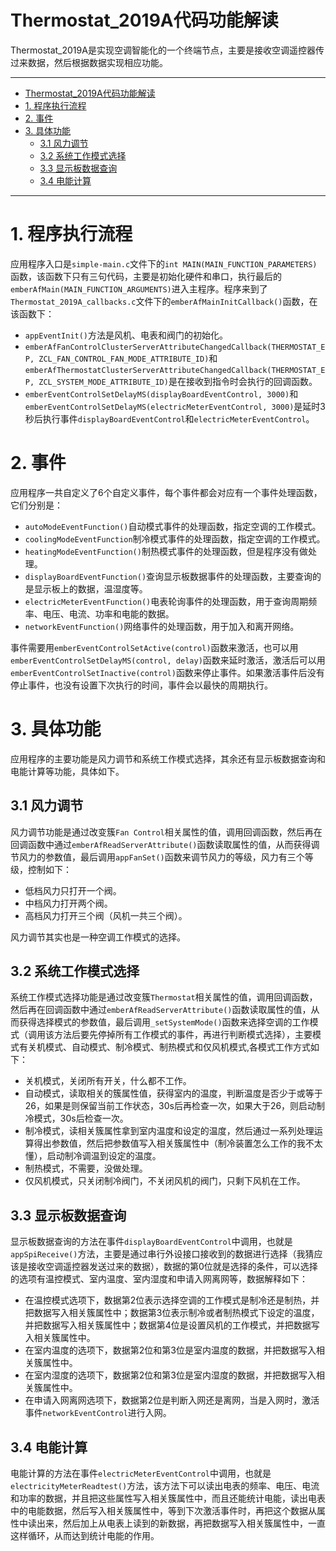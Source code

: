 # Thermostat_2019A代码功能解读 #
Thermostat_2019A是实现空调智能化的一个终端节点，主要是接收空调遥控器传过来数据，然后根据数据实现相应功能。

----
- [Thermostat_2019A代码功能解读](#thermostat2019a%e4%bb%a3%e7%a0%81%e5%8a%9f%e8%83%bd%e8%a7%a3%e8%af%bb)
- [1. 程序执行流程](#1-%e7%a8%8b%e5%ba%8f%e6%89%a7%e8%a1%8c%e6%b5%81%e7%a8%8b)
- [2. 事件](#2-%e4%ba%8b%e4%bb%b6)
- [3. 具体功能](#3-%e5%85%b7%e4%bd%93%e5%8a%9f%e8%83%bd)
  - [3.1 风力调节](#31-%e9%a3%8e%e5%8a%9b%e8%b0%83%e8%8a%82)
  - [3.2 系统工作模式选择](#32-%e7%b3%bb%e7%bb%9f%e5%b7%a5%e4%bd%9c%e6%a8%a1%e5%bc%8f%e9%80%89%e6%8b%a9)
  - [3.3 显示板数据查询](#33-%e6%98%be%e7%a4%ba%e6%9d%bf%e6%95%b0%e6%8d%ae%e6%9f%a5%e8%af%a2)
  - [3.4 电能计算](#34-%e7%94%b5%e8%83%bd%e8%ae%a1%e7%ae%97)

----
# 1. 程序执行流程
应用程序入口是`simple-main.c`文件下的`int MAIN(MAIN_FUNCTION_PARAMETERS)`函数，该函数下只有三句代码，主要是初始化硬件和串口，执行最后的` emberAfMain(MAIN_FUNCTION_ARGUMENTS)`进入主程序。程序来到了`Thermostat_2019A_callbacks.c`文件下的`emberAfMainInitCallback()`函数，在该函数下：
- `appEventInit()`方法是风机、电表和阀门的初始化。
- `emberAfFanControlClusterServerAttributeChangedCallback(THERMOSTAT_EP, ZCL_FAN_CONTROL_FAN_MODE_ATTRIBUTE_ID)`和`emberAfThermostatClusterServerAttributeChangedCallback(THERMOSTAT_EP, ZCL_SYSTEM_MODE_ATTRIBUTE_ID)`是在接收到指令时会执行的回调函数。
- `emberEventControlSetDelayMS(displayBoardEventControl, 3000)`和`emberEventControlSetDelayMS(electricMeterEventControl, 3000)`是延时3秒后执行事件`displayBoardEventControl`和`electricMeterEventControl`。
# 2. 事件
应用程序一共自定义了6个自定义事件，每个事件都会对应有一个事件处理函数，它们分别是：
- `autoModeEventFunction()`自动模式事件的处理函数，指定空调的工作模式。
- `coolingModeEventFunction`制冷模式事件的处理函数，指定空调的工作模式。
- `heatingModeEventFunction()`制热模式事件的处理函数，但是程序没有做处理。
- `displayBoardEventFunction()`查询显示板数据事件的处理函数，主要查询的是显示板上的数据，温湿度等。
- `electricMeterEventFunction()`电表轮询事件的处理函数，用于查询周期频率、电压、电流、功率和电能的数据。
- `networkEventFunction()`网络事件的处理函数，用于加入和离开网络。

事件需要用`emberEventControlSetActive(control)`函数来激活，也可以用`emberEventControlSetDelayMS(control, delay)`函数来延时激活，激活后可以用`emberEventControlSetInactive(control)`函数来停止事件。如果激活事件后没有停止事件，也没有设置下次执行的时间，事件会以最快的周期执行。
# 3. 具体功能
应用程序的主要功能是风力调节和系统工作模式选择，其余还有显示板数据查询和电能计算等功能，具体如下。
## 3.1 风力调节
风力调节功能是通过改变簇`Fan Control`相关属性的值，调用回调函数，然后再在回调函数中通过`emberAfReadServerAttribute()`函数读取属性的值，从而获得调节风力的参数值，最后调用`appFanSet()`函数来调节风力的等级，风力有三个等级，控制如下：
- 低档风力只打开一个阀。
- 中档风力打开两个阀。
- 高档风力打开三个阀（风机一共三个阀）。

风力调节其实也是一种空调工作模式的选择。
## 3.2 系统工作模式选择
系统工作模式选择功能是通过改变簇`Thermostat`相关属性的值，调用回调函数，然后再在回调函数中通过`emberAfReadServerAttribute()`函数读取属性的值，从而获得选择模式的参数值，最后调用`_setSystemMode()`函数来选择空调的工作模式（调用该方法后要先停掉所有工作模式的事件，再进行判断模式选择），主要模式有关机模式、自动模式、制冷模式、制热模式和仅风机模式,各模式工作方式如下：
- 关机模式，关闭所有开关，什么都不工作。
- 自动模式，读取相关的簇属性值，获得室内的温度，判断温度是否少于或等于26，如果是则保留当前工作状态，30s后再检查一次，如果大于26，则启动制冷模式，30s后检查一次。
- 制冷模式，读相关簇属性拿到室内温度和设定的温度，然后通过一系列处理运算得出参数值，然后把参数值写入相关簇属性中（制冷装置怎么工作的我不太懂），启动制冷调温到设定的温度。
- 制热模式，不需要，没做处理。
- 仅风机模式，只关闭制冷阀门，不关闭风机的阀门，只剩下风机在工作。
## 3.3 显示板数据查询
显示板数据查询的方法在事件`displayBoardEventControl`中调用，也就是`appSpiReceive()`方法，主要是通过串行外设接口接收到的数据进行选择（我猜应该是接收空调遥控器发送过来的数据），数据的第0位就是选择的条件，可以选择的选项有温控模式、室内温度、室内湿度和申请入网离网等，数据解释如下：
- 在温控模式选项下，数据第2位表示选择空调的工作模式是制冷还是制热，并把数据写入相关簇属性中；数据第3位表示制冷或者制热模式下设定的温度，并把数据写入相关簇属性中；数据第4位是设置风机的工作模式，并把数据写入相关簇属性中。
- 在室内温度的选项下，数据第2位和第3位是室内温度的数据，并把数据写入相关簇属性中。
- 在室内湿度的选项下，数据第2位和第3位是室内湿度的数据，并把数据写入相关簇属性中。
- 在申请入网离网选项下，数据第2位是判断入网还是离网，当是入网时，激活事件`networkEventControl`进行入网。
## 3.4 电能计算
电能计算的方法在事件`electricMeterEventControl`中调用，也就是`electricityMeterReadtest()`方法，该方法下可以读出电表的频率、电压、电流和功率的数据，并且把这些属性写入相关簇属性中，而且还能统计电能，读出电表中的电能数据，然后写入相关簇属性中，等到下次激活事件时，再把这个数据从属性中读出来，然后加上从电表上读到的新数据，再把数据写入相关簇属性中，一直这样循环，从而达到统计电能的作用。